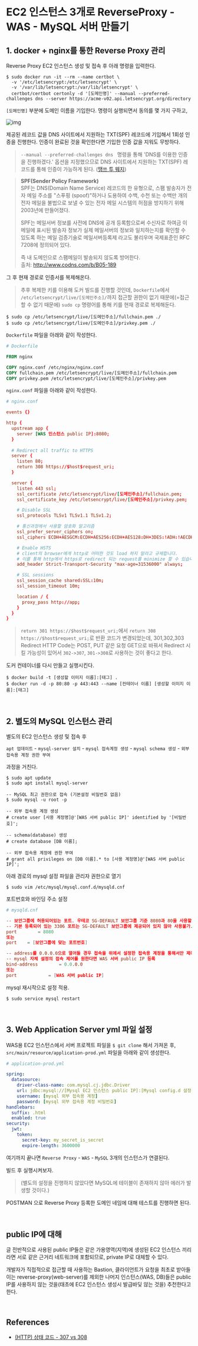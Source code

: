 # EC2 인스턴스 3개로 ReverseProxy - WAS - MySQL 서버 만들기


## 1. docker + nginx를 통한 Reverse Proxy 관리
Reverse Proxy EC2 인스턴스 생성 및 접속 후 아래 명령을 입력한다.

```
$ sudo docker run -it --rm --name certbot \
  -v '/etc/letsencrypt:/etc/letsencrypt' \
  -v '/var/lib/letsencrypt:/var/lib/letsencrypt' \
  certbot/certbot certonly -d '[도메인명]' --manual --preferred-challenges dns --server https://acme-v02.api.letsencrypt.org/directory
```

`[도메인명]` 부분에 도메인 이름을 기입한다. 명령이 실행되면서 동의를 몇 가지 구하고, 

![img](https://techcourse-storage.s3.ap-northeast-2.amazonaws.com/ad712ce0a1b943b18cef2cb255c2baf5)

제공된 레코드 값을 DNS 사이트에서 지원하는 TXT(SPF) 레코드에 기입해서 1회성 인증을 진행한다.
인증이 완료된 것을 확인한다면 기입한 인증 값을 지워도 무방하다. 

> `--manual --preferred-challenges dns ` 명령을 통해 'DNS를 이용한 인증을 진행하겠다.' 옵션을 지정했으므로 DNS 사이트에서 지원하는 TXT(SPF) 레코드를 통해 인증이 가능하게 된다. ([땡쓰 투 웨지](https://github.com/sihyung92))

> **SPF(Sender Policy Framework)**  
> SPF는 DNS(Domain Name Service) 레코드의 한 유형으로, 스팸 발송자가 전자 메일 주소를 "스푸핑 (spoof)"하거나 도용하여 수백, 수천 또는 수백만 개의 전자 메일을 불법으로 보낼 수 있는 전자 메일 시스템의 허점을 방지하기 위해 2003년에 만들어졌다.  
> 
> SPF는 메일서버 정보를 사전에 DNS에 공개 등록함으로써 수신자로 하여금 이메일에 표시된 발송자 정보가 실제 메일서버의 정보와 일치하는지를 확인할 수 있도록 하는 메일 검증기술로 메일서버등록제 라고도 불리우며 국제표준인 RFC 7208에 정의되어 있다.
>
> 즉 내 도메인으로 스팸메일이 발송되지 않도록 방어한다.  
> 출처: http://www.codns.com/b/B05-189

그 후 현재 경로로 인증서를 복제해온다. 

> 추후 복제한 키를 이용해 도커 빌드를 진행할 것인데, `Dockerfile`에서 `/etc/letsencrypt/live/[도메인주소]/`까지 접근할 권한이 없기 때문에(=접근할 수 없기 때문에) `sudo cp` 명령어를 통해 키를 현재 경로로 복제해둔다.

```
$ sudo cp /etc/letsencrypt/live/[도메인주소]/fullchain.pem ./
$ sudo cp /etc/letsencrypt/live/[도메인주소]/privkey.pem ./
```

`Dockerfile` 파일을 아래와 같이 작성한다.

```Dockerfile
# Dockerfile

FROM nginx

COPY nginx.conf /etc/nginx/nginx.conf 
COPY fullchain.pem /etc/letsencrypt/live/[도메인주소]/fullchain.pem
COPY privkey.pem /etc/letsencrypt/live/[도메인주소]/privkey.pem
```

`nginx.conf` 파일을 아래와 같이 작성한다.

```conf
# nginx.conf

events {}

http {       
  upstream app {
    server [WAS 인스턴스 public IP]:8080;
  }
  
  # Redirect all traffic to HTTPS
  server {
    listen 80;
    return 308 https://$host$request_uri;
  }

  server {
    listen 443 ssl;  
    ssl_certificate /etc/letsencrypt/live/[도메인주소]/fullchain.pem;
    ssl_certificate_key /etc/letsencrypt/live/[도메인주소]/privkey.pem;

    # Disable SSL
    ssl_protocols TLSv1 TLSv1.1 TLSv1.2;

    # 통신과정에서 사용할 암호화 알고리즘
    ssl_prefer_server_ciphers on;
    ssl_ciphers ECDH+AESGCM:ECDH+AES256:ECDH+AES128:DH+3DES:!ADH:!AECDH:!MD5;

    # Enable HSTS
    # client의 browser에게 http로 어떠한 것도 load 하지 말라고 규제합니다.
    # 이를 통해 http에서 https로 redirect 되는 request를 minimize 할 수 있습니다.
    add_header Strict-Transport-Security "max-age=31536000" always;

    # SSL sessions
    ssl_session_cache shared:SSL:10m;
    ssl_session_timeout 10m;      

    location / {
      proxy_pass http://app;    
    }
  }
}
```

> `return 301 https://$host$request_uri;`에서 `return 308 https://$host$request_uri;`로 반환 코드가 변경되었는데, 
> 301,302,303 Redirect HTTP Code는 POST, PUT 같은 요청 GET으로 바꿔서 Redirect 시킬 가능성이 있어서 `302->307`, `301->308`로 사용하는 것이 좋다고 한다.

도커 컨테이너를 다시 만들고 실행시킨다.

```
$ docker build -t [생성할 이미지 이름]:[태그] .
$ docker run -d -p 80:80 -p 443:443 --name [컨테이너 이름] [생성할 이미지 이름]:[태그]
```

<br>

## 2. 별도의 MySQL 인스턴스 관리

별도의 EC2 인스턴스 생성 및 접속 후 

`apt 업데이트` - `mysql-server 설치` - `mysql 접속계정 생성` - `mysql schema 생성` - `외부 접속용 계정 권한 부여` 

과정을 거친다.

```
$ sudo apt update
$ sudo apt install mysql-server

-- MySQL 최고 권한으로 접속 (기본설정 비밀번호 없음)
$ sudo mysql -u root -p

-- 외부 접속용 계정 생성
# create user [사용 계정명]@'[WAS 서버 public IP]' identified by '[비밀번호]';  

-- schema(database) 생성
# create database [DB 이름];

-- 외부 접속용 계정에 권한 부여
# grant all privileges on [DB 이름].* to [사용 계정명]@'[WAS 서버 public IP]';

```

아래 경로의 mysql 설정 파일을 관리자 권한으로 열기

```
$ sudo vim /etc/mysql/mysql.conf.d/mysqld.cnf
```

포트번호와 바인딩 주소 설정

```conf
# mysqld.cnf

-- 보안그룹에 허용되어있는 포트. 우테코 SG-DEFAULT 보안그룹 기준 8080과 80을 사용할 수 있음.
-- 기본 등록되어 있는 3306 포트는 SG-DEFAULT 보안그룹에 제공되어 있지 않아 사용불가.
port		= 8080
또는
port    = [보안그룹에 맞는 포트번호]

-- address를 0.0.0.0으로 열어둘 경우 접속을 위에서 설정한 접속용 계정을 통해서만 제어 가능
-- mysql 자체 설정의 접속 제어를 원한다면 WAS 서버 public IP 등록
bind-address		= 0.0.0.0
또는
port            = [WAS 서버 public IP]
```

mysql 재시작으로 설정 적용.

```
$ sudo service mysql restart
```

<br>

## 3. Web Application Server yml 파일 설정

WAS용 EC2 인스턴스에서 서버 프로젝트 파일을 `$ git clone` 해서 가져온 후, `src/main/resource/application-prod.yml` 파일을 아래와 같이 생성한다.

```yml
# application-prod.yml

spring:
  datasource:
    driver-class-name: com.mysql.cj.jdbc.Driver
    url: jdbc:mysql://[Mysql EC2 인스턴스 public IP]:[Mysql config.d 설정 port 번호]/[database(schema) 이름]?serverTimezone=UTC&characterEncoding=UTF-8
    username: [mysql 외부 접속용 계정]
    password: [mysql 외부 접속용 계정 비밀번호]
handlebars:
  suffix: .html
  enabled: true
security:
  jwt:
    token:
      secret-key: my_secret_is_secret
      expire-length: 3600000
```

여기까지 끝나면 `Reverse Proxy` - `WAS` - `MySQL` 3개의 인스턴스가 연결된다.

빌드 후 실행시켜보자. 

> (별도의 설정을 진행하지 않았다면 MySQL에 테이블이 존재하지 않아 에러가 발생할 것이다.)

POSTMAN 으로 Reverse Proxy 등록한 도메인 네임에 대해 테스트를 진행하면 된다.

<br>

## public IP에 대해
글 전반적으로 사용된 public IP들은 같은 가용영역(지역)에 생성된 EC2 인스턴스 끼리라면 
서로 같은 근거리 네트워크에 포함되므로, private IP로 대체할 수 있다.

개발자가 직접적으로 접근할 때 사용하는 Bastion, 클라이언트가 요청을 최초로 받아들이는 reverse-proxy(web-server)를 
제외한 나머지 인스턴스(WAS, DB)들은 public IP를 사용하지 않는 것을(태초에 EC2 인스턴스 생성시 발급바딪 않는 것을) 
추천한다고 한다.

<br>

## References
- [(HTTP) 상태 코드 - 307 vs 308](https://perfectacle.github.io/2017/10/16/http-status-code-307-vs-308/)